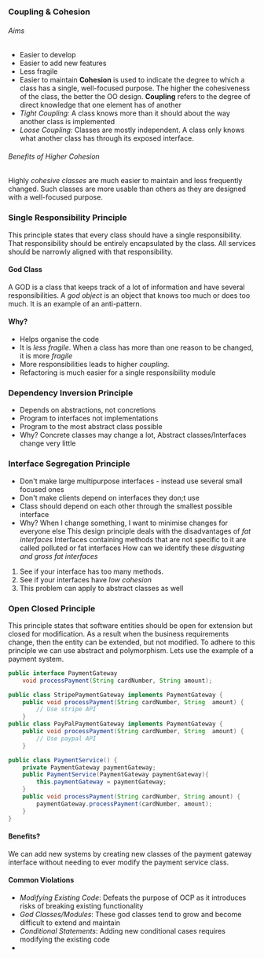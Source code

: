 ### Coupling & Cohesion
###### Aims
- Easier to develop
- Easier to add new features
- Less fragile
- Easier to maintain
**Cohesion** is used to indicate the degree to which a class has a single, well-focused purpose. The higher the cohesiveness of the class, the better the OO design.
**Coupling** refers to the degree of direct knowledge that one element has of another 
- *Tight Coupling:* A class knows more than it should about the way another class is implemented
- *Loose Coupling:* Classes are mostly independent. A class only knows what another class has through its exposed interface.
###### Benefits of Higher Cohesion
Highly *cohesive classes* are much easier to maintain and less frequently changed.
Such classes are more usable than others as they are designed with a well-focused purpose. 
### Single Responsibility Principle
This principle states that every class should have a single responsibility. That responsibility should be entirely encapsulated by the class. All services should be narrowly aligned with that responsibility. 
#### God Class
A GOD is a class that keeps track of a lot of information and have several responsibilities.
A *god object* is an object that knows too much or does too much. It is an example of an anti-pattern.

#### Why?
- Helps organise the code
- It is *less fragile*. When a class has more than one reason to be changed, it is more *fragile*
- More responsibilities leads to higher *coupling*. 
- Refactoring is much easier for a single responsibility module

### Dependency Inversion Principle
- Depends on abstractions, not concretions
- Program to interfaces not implementations
- Program to the most abstract class possible
- Why? Concrete classes may change a lot, Abstract classes/Interfaces change very little
### Interface Segregation Principle
- Don't make large multipurpose interfaces - instead use several small focused ones
- Don't make clients depend on interfaces they don;t use
- Class should depend on each other through the smallest possible interface
- Why? When I change something, I want to minimise changes for everyone else
This design principle deals with the disadvantages of *fat interfaces*
Interfaces containing methods that are not specific to it are called polluted or fat interfaces
How can we identify these *disgusting and gross fat interfaces*
1. See if your interface has too many methods.
2. See if your interfaces have *low cohesion*
3. This problem can apply to abstract classes as well
### Open Closed Principle
This principle states that software entities should be open for extension but closed for modification. As a result when the business requirements change, then the entity can be extended, but not modified. 
To adhere to this principle we can use abstract and polymorphism. Lets use the example of a payment system.
```java
public interface PaymentGateway
	void processPayment(String cardNumber, String amount); 

public class StripePaymentGateway implements PaymentGateway {
	public void processPayment(String cardNumber, String  amount) {
		// Use stripe API
	}
public class PayPalPaymentGateway implements PaymentGateway {
	public void processPayment(String cardNumber, String  amount) {
		// Use paypal API
	}

public class PaymentService() {
	private PaymentGateway paymentGateway;
	public PaymentService(PaymentGateway paymentGateway){
		this.paymentGateway = paymentGateway;	
	}
	public void processPayment(String cardNumber, String amount) {
		paymentGateway.processPayment(cardNumber, amount);
	}
}
```
#### Benefits?
We can add new systems by creating new classes of the payment gateway interface without needing to ever modify the payment service class.
#### Common Violations
- *Modifying Existing Code*: Defeats the purpose of OCP as it introduces risks of breaking existing functionality
- *God Classes/Modules*: These god classes tend to grow and become difficult to extend and maintain
- *Conditional Statements*: Adding new conditional cases requires modifying the existing code
- 